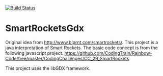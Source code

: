 [![Build Status](https://travis-ci.org/jaunerc/SmartRocketsGdx.svg?branch=master)](https://travis-ci.org/jaunerc/SmartRocketsGdx)
# SmartRocketsGdx

Original idea from http://www.blprnt.com/smartrockets/.
This project is a java interpretation of Smart Rockets. The basic code concept is from the following javascript project.
https://github.com/CodingTrain/Rainbow-Code/tree/master/CodingChallenges/CC_29_SmartRockets

This project uses the libGDX framework.
